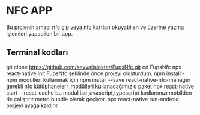 # NFC APP
Bu projenin amacı nfc çip veya nfc kartları okuyabilen ve  üzerine yazma işlemleri yapabilen  bir app.
## Terminal kodları
git clone https://github.com/sevvalislekter/FupsNfc.git
cd FupsNfc
npx react-native init FupsNfc şeklinde önce projeyi oluşturdum.
npm install  -npm modülleri kullanmak için 
npm install --save react-native-nfc-manager    gerekli nfc kütüphaneleri ,modülleri kullanacağımız o paket
npx react-native start --reset-cache   bu modul ise javascript,typescript kodlarımızı mobilden de çalıştırır metro bundle olarak geçiyor.
npx react-native run-android    projeyi ayağa kaldırır.


